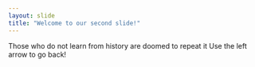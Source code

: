 ```yaml
---
layout: slide
title: "Welcome to our second slide!"
---
```

Those who do not learn from history are doomed to repeat it
Use the left arrow to go back!
